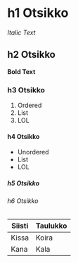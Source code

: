 # h1 Otsikko
*Italic Text*
## h2 Otsikko
**Bold Text**
### h3 Otsikko
1. Ordered
2. List
3. LOL
#### h4 Otsikko
- Unordered
- List
- LOL
##### h5 Otsikko

###### h6 Otsikko
| Siisti      | Taulukko    |
| ----------- | ----------- |
| Kissa       | Koira       |
| Kana        | Kala        |
